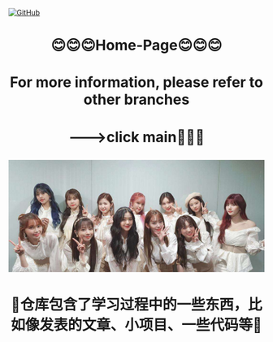 <p align="left">
  <a href [https://github.com/XianYang2547/Home-Page]">
  <img src="https://img.shields.io/badge/Author-@XianYang-000000.svg?logo=GitHub" alt="GitHub"></a>

# <p align="center">:blush::blush::blush:Home-Page:blush::blush::blush:</p>
# <p align="center">For more information, please refer to other branches</p>
# <p align="center">--->click main💨💨💨</p>
                    

![image](img/girls.jpg)

# <p align="center">🥺仓库包含了学习过程中的一些东西，比如像发表的文章、小项目、一些代码等🥺</p>
